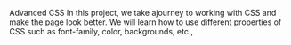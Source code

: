 Advanced CSS
In this project, we take ajourney to working with CSS and make the page look better. We will learn how to use different properties of CSS such as font-family, color, backgrounds, etc.,
